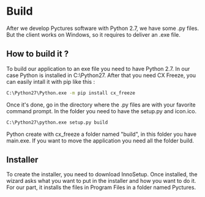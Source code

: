 # Build

After we develop Pyctures software with Python 2.7, we have some .py files.
But the client works on Windows, so it requires to deliver an .exe file.

## How to build it ?

To build our application to an exe file you need to have Python 2.7.
In our case Python is installed in C:\Python27.
After that you need CX Freeze, you can easily intall it with pip like this :

```bash
C:\Python27\Python.exe -m pip install cx_freeze
```

Once it's done, go in the directory where the .py files are with your favorite command prompt.
In the folder you need to have the setup.py and icon.ico.

```bash
C:\Python27\python.exe setup.py build
```

Python create with cx_freeze a folder named "build", in this folder you have main.exe.
If you want to move the application you need all the folder build.

## Installer

To create the installer, you need to download InnoSetup. Once installed, the wizard asks what you want to put in the installer and how you want to do it. For our part, it installs the files in Program Files in a folder named Pyctures.